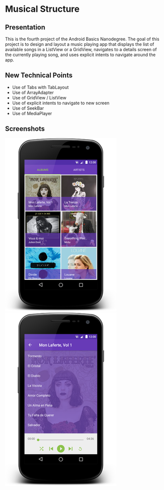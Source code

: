 # Musical Structure
## Presentation
This is the fourth project of the Android Basics Nanodegree.
The goal of this project is to design and layout a music playing app that displays the list of available songs in a ListView or a GridView, navigates to a details screen of the currently playing song, and uses explicit intents to navigate around the app.

## New Technical Points
* Use of Tabs with TabLayout
* Use of ArrayAdapter<T>
* Use of GridView / ListView
* Use of explicit intents to navigate to new screen
* Use of SeekBar
* Use of MediaPlayer

## Screenshots
<img src="/images/screenshot1.png" width="363" height="564"><img src="/images/screenshot2.png" width="363" height="564">
